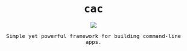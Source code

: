 <h1 align="center"><samp>cac</samp></h1>

<p align="center"><a href="https://github.com/cacjs/cachttps://github.com/cacjs/cac"><img src="https://img.shields.io/badge/-Github-black.svg" /></a></p>

<p align="center"><samp>Simple yet powerful framework for building command-line apps.</samp></p>